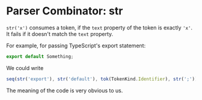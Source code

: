 # Parser Combinator: str

`str('x')` consumes a token, if the `text` property of the token is exactly `'x'`. It fails if it doesn't match the `text` property.

For example, for passing TypeScript's export statement:

```typescript
export default Something;
```

We could write

```typescript
seq(str('export'), str('default'), tok(TokenKind.Identifier), str(';'))
```

The meaning of the code is very obvious to us.
